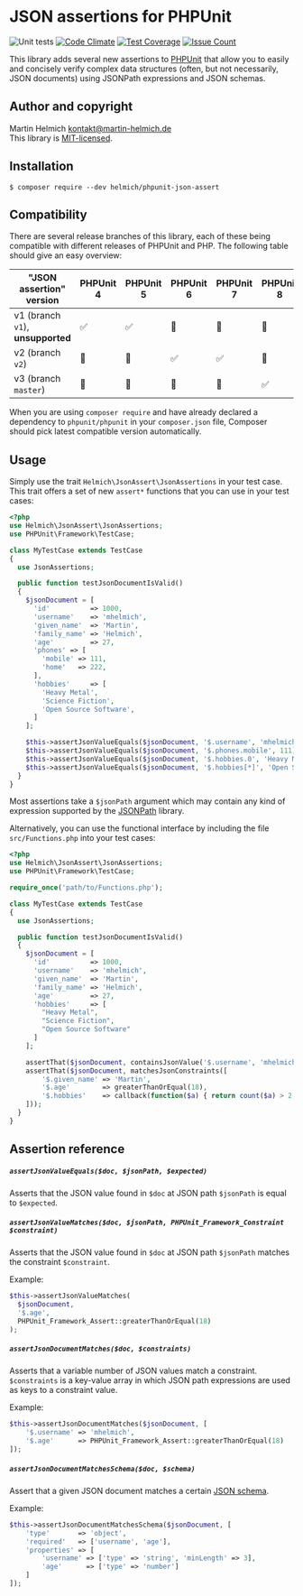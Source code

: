 # JSON assertions for PHPUnit

![Unit tests](https://github.com/martin-helmich/phpunit-json-assert/workflows/Unit%20tests/badge.svg)
[![Code Climate](https://codeclimate.com/github/martin-helmich/phpunit-json-assert/badges/gpa.svg)](https://codeclimate.com/github/martin-helmich/phpunit-json-assert)
[![Test Coverage](https://codeclimate.com/github/martin-helmich/phpunit-json-assert/badges/coverage.svg)](https://codeclimate.com/github/martin-helmich/phpunit-json-assert/coverage)
[![Issue Count](https://codeclimate.com/github/martin-helmich/phpunit-json-assert/badges/issue_count.svg)](https://codeclimate.com/github/martin-helmich/phpunit-json-assert)

This library adds several new assertions to [PHPUnit](https://phpunit.de/)
that allow you to easily and concisely verify complex data structures (often,
but not necessarily, JSON documents) using JSONPath expressions and JSON
schemas.

## Author and copyright

Martin Helmich <kontakt@martin-helmich.de>  
This library is [MIT-licensed](LICENSE.txt).

## Installation

    $ composer require --dev helmich/phpunit-json-assert

## Compatibility

There are several release branches of this library, each of these being compatible with different releases of PHPUnit and PHP. The following table should give an easy overview:

| "JSON assertion" version | PHPUnit 4 | PHPUnit 5 | PHPUnit 6 | PHPUnit 7 | PHPUnit 8 | PHPUnit 9 | PHPUnit 10 | PHPUnit 11 |
| ------------------------ | --------- | --------- | --------- | --------- | --------- | --------- | ---------- |------------|
| v1 (branch `v1`), **unsupported** | :white_check_mark: | :white_check_mark: | :no_entry_sign: | :no_entry_sign: | :no_entry_sign: | :no_entry_sign: | :no_entry_sign: | :no_entry_sign: |
| v2 (branch `v2`) | :no_entry_sign: | :no_entry_sign: | :white_check_mark: | :white_check_mark: | :no_entry_sign: | :no_entry_sign: | :no_entry_sign: | :no_entry_sign: |
| v3 (branch `master`) | :no_entry_sign: | :no_entry_sign: | :no_entry_sign: | :no_entry_sign: | :white_check_mark: | :white_check_mark: | :white_check_mark: | :white_check_mark: |

When you are using `composer require` and have already declared a dependency to `phpunit/phpunit` in your `composer.json` file, Composer should pick latest compatible version automatically.

## Usage

Simply use the trait `Helmich\JsonAssert\JsonAssertions` in your test case. This
trait offers a set of new `assert*` functions that you can use in your test
cases:

```php
<?php
use Helmich\JsonAssert\JsonAssertions;
use PHPUnit\Framework\TestCase;

class MyTestCase extends TestCase
{
  use JsonAssertions;

  public function testJsonDocumentIsValid()
  {
    $jsonDocument = [
      'id'          => 1000,
      'username'    => 'mhelmich',
      'given_name'  => 'Martin',
      'family_name' => 'Helmich',
      'age'         => 27,
      'phones' => [
        'mobile' => 111,
        'home'   => 222,
      ],
      'hobbies'     => [
        'Heavy Metal',
        'Science Fiction',
        'Open Source Software',
      ]
    ];

    $this->assertJsonValueEquals($jsonDocument, '$.username', 'mhelmich');
    $this->assertJsonValueEquals($jsonDocument, '$.phones.mobile', 111);
    $this->assertJsonValueEquals($jsonDocument, '$.hobbies.0', 'Heavy Metal');
    $this->assertJsonValueEquals($jsonDocument, '$.hobbies[*]', 'Open Source Software');
  }
}
```

Most assertions take a `$jsonPath` argument which may contain any kind of
expression supported by the [JSONPath][jsonpath] library.

Alternatively, you can use the functional interface by including the file
`src/Functions.php` into your test cases:

```php
<?php
use Helmich\JsonAssert\JsonAssertions;
use PHPUnit\Framework\TestCase;

require_once('path/to/Functions.php');

class MyTestCase extends TestCase
{
  use JsonAssertions;

  public function testJsonDocumentIsValid()
  {
    $jsonDocument = [
      'id'          => 1000,
      'username'    => 'mhelmich',
      'given_name'  => 'Martin',
      'family_name' => 'Helmich',
      'age'         => 27,
      'hobbies'     => [
        "Heavy Metal",
        "Science Fiction",
        "Open Source Software"
      ]
    ];

    assertThat($jsonDocument, containsJsonValue('$.username', 'mhelmich'));
    assertThat($jsonDocument, matchesJsonConstraints([
        '$.given_name' => 'Martin',
        '$.age'        => greaterThanOrEqual(18),
        '$.hobbies'    => callback(function($a) { return count($a) > 2; })
    ]));
  }
}
```

## Assertion reference

##### `assertJsonValueEquals($doc, $jsonPath, $expected)`

Asserts that the JSON value found in `$doc` at JSON path `$jsonPath` is equal
to `$expected`.

##### `assertJsonValueMatches($doc, $jsonPath, PHPUnit_Framework_Constraint $constraint)`

Asserts that the JSON value found in `$doc` at JSON path `$jsonPath` matches
the constraint `$constraint`.

Example:

```php
$this->assertJsonValueMatches(
  $jsonDocument,
  '$.age',
  PHPUnit_Framework_Assert::greaterThanOrEqual(18)
);
```

##### `assertJsonDocumentMatches($doc, $constraints)`

Asserts that a variable number of JSON values match a constraint. `$constraints`
is a key-value array in which JSON path expressions are used as keys to a
constraint value.

Example:

```php
$this->assertJsonDocumentMatches($jsonDocument, [
    '$.username' => 'mhelmich',
    '$.age'      => PHPUnit_Framework_Assert::greaterThanOrEqual(18)
]);
```

##### `assertJsonDocumentMatchesSchema($doc, $schema)`

Assert that a given JSON document matches a certain [JSON schema][jsonschema].

Example:

```php
$this->assertJsonDocumentMatchesSchema($jsonDocument, [
    'type'       => 'object',
    'required'   => ['username', 'age'],
    'properties' => [
        'username' => ['type' => 'string', 'minLength' => 3],
        'age'      => ['type' => 'number']
    ]
]);
```

[jsonpath]: https://packagist.org/packages/softcreatr/jsonpath
[jsonschema]: http://json-schema.org/
